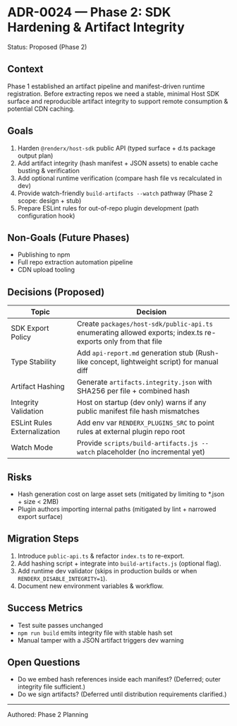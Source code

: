 # ADR-0024 — Phase 2: SDK Hardening & Artifact Integrity

Status: Proposed (Phase 2)

## Context
Phase 1 established an artifact pipeline and manifest-driven runtime registration. Before extracting repos we need a stable, minimal Host SDK surface and reproducible artifact integrity to support remote consumption & potential CDN caching.

## Goals
1. Harden `@renderx/host-sdk` public API (typed surface + d.ts package output plan)
2. Add artifact integrity (hash manifest + JSON assets) to enable cache busting & verification
3. Add optional runtime verification (compare hash file vs recalculated in dev)
4. Provide watch-friendly `build-artifacts --watch` pathway (Phase 2 scope: design + stub)
5. Prepare ESLint rules for out-of-repo plugin development (path configuration hook)

## Non-Goals (Future Phases)
- Publishing to npm
- Full repo extraction automation pipeline
- CDN upload tooling

## Decisions (Proposed)
| Topic | Decision |
|-------|----------|
| SDK Export Policy | Create `packages/host-sdk/public-api.ts` enumerating allowed exports; index.ts re-exports only from that file |
| Type Stability | Add `api-report.md` generation stub (Rush-like concept, lightweight script) for manual diff |
| Artifact Hashing | Generate `artifacts.integrity.json` with SHA256 per file + combined hash |
| Integrity Validation | Host on startup (dev only) warns if any public manifest file hash mismatches |
| ESLint Rules Externalization | Add env var `RENDERX_PLUGINS_SRC` to point rules at external plugin repo root |
| Watch Mode | Provide `scripts/build-artifacts.js --watch` placeholder (no incremental yet) |

## Risks
- Hash generation cost on large asset sets (mitigated by limiting to *.json + size < 2MB)
- Plugin authors importing internal paths (mitigated by lint + narrowed export surface)

## Migration Steps
1. Introduce `public-api.ts` & refactor `index.ts` to re-export.
2. Add hashing script + integrate into `build-artifacts.js` (optional flag).
3. Add runtime dev validator (skips in production builds or when `RENDERX_DISABLE_INTEGRITY=1`).
4. Document new environment variables & workflow.

## Success Metrics
- Test suite passes unchanged
- `npm run build` emits integrity file with stable hash set
- Manual tamper with a JSON artifact triggers dev warning

## Open Questions
- Do we embed hash references inside each manifest? (Deferred; outer integrity file sufficient.)
- Do we sign artifacts? (Deferred until distribution requirements clarified.)

---

Authored: Phase 2 Planning
